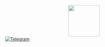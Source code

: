 <div id="header" align="center">
  <img src="https://media.giphy.com/media/M9gbBd9nbDrOTu1Mqx/giphy.gif" width="100"/>
</div>

<div id="badges">
  <a href="https://t.me/avariuous">
    <img src="https://img.shields.io/badge/LinkedIn-blue?style=for-the-badge&logo=linkedin&logoColor=white" alt="Telegram"/>
  </a>
